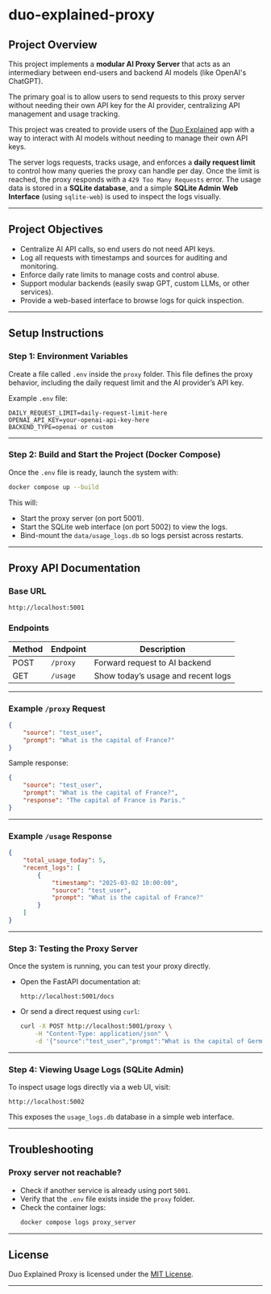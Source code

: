 # duo-explained-proxy

## Project Overview

This project implements a **modular AI Proxy Server** that acts as an intermediary between end-users and backend AI models (like OpenAI's ChatGPT).

The primary goal is to allow users to send requests to this proxy server without needing their own API key for the AI provider, centralizing API management and usage tracking.

This project was created to provide users of the [Duo Explained](https://github.com/digas99/duo-explained) app with a way to interact with AI models without needing to manage their own API keys.

The server logs requests, tracks usage, and enforces a **daily request limit** to control how many queries the proxy can handle per day. Once the limit is reached, the proxy responds with a `429 Too Many Requests` error. The usage data is stored in a **SQLite database**, and a simple **SQLite Admin Web Interface** (using `sqlite-web`) is used to inspect the logs visually.

---

## Project Objectives

- Centralize AI API calls, so end users do not need API keys.
- Log all requests with timestamps and sources for auditing and monitoring.
- Enforce daily rate limits to manage costs and control abuse.
- Support modular backends (easily swap GPT, custom LLMs, or other services).
- Provide a web-based interface to browse logs for quick inspection.

---

## Setup Instructions

### Step 1: Environment Variables

Create a file called `.env` inside the `proxy` folder. This file defines the proxy behavior, including the daily request limit and the AI provider’s API key.

Example `.env` file:

```
DAILY_REQUEST_LIMIT=daily-request-limit-here
OPENAI_API_KEY=your-openai-api-key-here
BACKEND_TYPE=openai or custom
```

---

### Step 2: Build and Start the Project (Docker Compose)

Once the `.env` file is ready, launch the system with:

```bash
docker compose up --build
```

This will:

- Start the proxy server (on port 5001).
- Start the SQLite web interface (on port 5002) to view the logs.
- Bind-mount the `data/usage_logs.db` so logs persist across restarts.

---

## Proxy API Documentation

### Base URL

```
http://localhost:5001
```

### Endpoints

| Method | Endpoint | Description |
|---|---|---|
| POST | `/proxy` | Forward request to AI backend |
| GET | `/usage` | Show today’s usage and recent logs |

---

### Example `/proxy` Request


```json
{
    "source": "test_user",
    "prompt": "What is the capital of France?"
}
```

Sample response:

```json
{
    "source": "test_user",
    "prompt": "What is the capital of France?",
    "response": "The capital of France is Paris."
}
```

---

### Example `/usage` Response

```json
{
    "total_usage_today": 5,
    "recent_logs": [
        {
            "timestamp": "2025-03-02 10:00:00",
            "source": "test_user",
            "prompt": "What is the capital of France?"
        }
    ]
}
```

---

### Step 3: Testing the Proxy Server

Once the system is running, you can test your proxy directly.

- Open the FastAPI documentation at:
    ```
    http://localhost:5001/docs
    ```
- Or send a direct request using `curl`:
    ```bash
    curl -X POST http://localhost:5001/proxy \
        -H "Content-Type: application/json" \
        -d '{"source":"test_user","prompt":"What is the capital of Germany?"}'
    ```

---

### Step 4: Viewing Usage Logs (SQLite Admin)

To inspect usage logs directly via a web UI, visit:

```
http://localhost:5002
```

This exposes the `usage_logs.db` database in a simple web interface.

---

## Troubleshooting

### Proxy server not reachable?

- Check if another service is already using port `5001`.
- Verify that the `.env` file exists inside the `proxy` folder.
- Check the container logs:
    ```bash
    docker compose logs proxy_server
    ```

---

## License

Duo Explained Proxy is licensed under the [MIT License](LICENSE).

---
